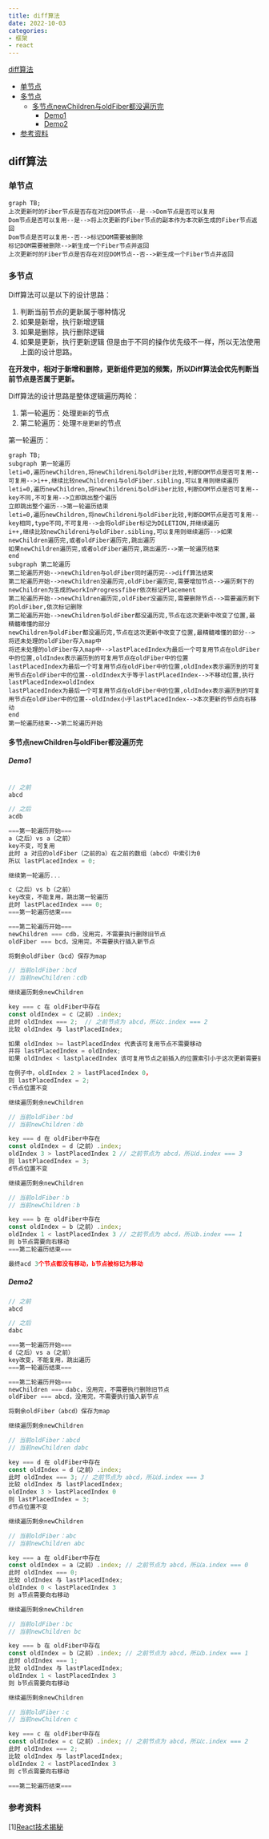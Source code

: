 ```yaml
---
title: diff算法
date: 2022-10-03
categories: 
- 框架
- react
---
```


[diff算法](#1)
  - [单节点](#2)
  - [多节点](#3)
    + [多节点newChildren与oldFiber都没遍历完](#4)
      - [Demo1](#5)
      - [Demo2](#6)
  - [参考资料](#7)

<p id=1></p>

## diff算法

<p id=2></p>

### 单节点

```mermaid
graph TB;
上次更新时的Fiber节点是否存在对应DOM节点--是-->Dom节点是否可以复用
Dom节点是否可以复用--是-->将上次更新的Fiber节点的副本作为本次新生成的Fiber节点返回
Dom节点是否可以复用--否-->标记DOM需要被删除
标记DOM需要被删除-->新生成一个Fiber节点并返回
上次更新时的Fiber节点是否存在对应DOM节点--否-->新生成一个Fiber节点并返回
```

<p id=3></p>

### 多节点

Diff算法可以是以下的设计思路：
1. 判断当前节点的更新属于哪种情况
2. 如果是新增，执行新增逻辑
3. 如果是删除，执行删除逻辑
4. 如果是更新，执行更新逻辑
但是由于不同的操作优先级不一样，所以无法使用上面的设计思路。

**在开发中，相对于新增和删除，更新组件更加的频繁，所以Diff算法会优先判断当前节点是否属于更新。**

Diff算法的设计思路是整体逻辑遍历两轮：
1. 第一轮遍历：处理`更新`的节点
2. 第二轮遍历：处理`不是更新`的节点

第一轮遍历：

```mermaid
graph TB;
subgraph 第一轮遍历
leti=0,遍历newChildren,将newChildreni与oldFiber比较,判断DOM节点是否可复用--可复用-->i++,继续比较newChildreni与oldFiber.sibling,可以复用则继续遍历
leti=0,遍历newChildren,将newChildreni与oldFiber比较,判断DOM节点是否可复用--key不同,不可复用-->立即跳出整个遍历
立即跳出整个遍历-->第一轮遍历结束
leti=0,遍历newChildren,将newChildreni与oldFiber比较,判断DOM节点是否可复用--key相同,type不同,不可复用-->会将oldFiber标记为DELETION,并继续遍历
i++,继续比较newChildreni与oldFiber.sibling,可以复用则继续遍历-->如果newChildren遍历完,或者oldFiber遍历完,跳出遍历
如果newChildren遍历完,或者oldFiber遍历完,跳出遍历-->第一轮遍历结束
end
subgraph 第二轮遍历
第二轮遍历开始-->newChildren与oldFiber同时遍历完-->diff算法结束
第二轮遍历开始-->newChildren没遍历完,oldFiber遍历完,需要增加节点-->遍历剩下的newChildren为生成的workInProgressfiber依次标记Placement
第二轮遍历开始-->newChildren遍历完,oldFiber没遍历完,需要删除节点-->需要遍历剩下的oldFiber,依次标记删除
第二轮遍历开始-->newChildren与oldFiber都没遍历完,节点在这次更新中改变了位置,最精髓难懂的部分
newChildren与oldFiber都没遍历完,节点在这次更新中改变了位置,最精髓难懂的部分-->将还未处理的oldFiber存入map中
将还未处理的oldFiber存入map中-->lastPlacedIndex为最后一个可复用节点在oldFiber中的位置,oldIndex表示遍历到的可复用节点在oldFiber中的位置
lastPlacedIndex为最后一个可复用节点在oldFiber中的位置,oldIndex表示遍历到的可复用节点在oldFiber中的位置--oldIndex大于等于lastPlacedIndex-->不移动位置,执行lastPlacedIndex=oldIndex
lastPlacedIndex为最后一个可复用节点在oldFiber中的位置,oldIndex表示遍历到的可复用节点在oldFiber中的位置--oldIndex小于lastPlacedIndex-->本次更新的节点向右移动
end
第一轮遍历结束-->第二轮遍历开始
```

<p id=4></p>

#### 多节点newChildren与oldFiber都没遍历完

<p id=5></p>

##### Demo1
```js

// 之前
abcd

// 之后
acdb

===第一轮遍历开始===
a（之后）vs a（之前）  
key不变，可复用
此时 a 对应的oldFiber（之前的a）在之前的数组（abcd）中索引为0
所以 lastPlacedIndex = 0;

继续第一轮遍历...

c（之后）vs b（之前）  
key改变，不能复用，跳出第一轮遍历
此时 lastPlacedIndex === 0;
===第一轮遍历结束===

===第二轮遍历开始===
newChildren === cdb，没用完，不需要执行删除旧节点
oldFiber === bcd，没用完，不需要执行插入新节点

将剩余oldFiber（bcd）保存为map

// 当前oldFiber：bcd
// 当前newChildren：cdb

继续遍历剩余newChildren

key === c 在 oldFiber中存在
const oldIndex = c（之前）.index;
此时 oldIndex === 2;  // 之前节点为 abcd，所以c.index === 2
比较 oldIndex 与 lastPlacedIndex;

如果 oldIndex >= lastPlacedIndex 代表该可复用节点不需要移动
并将 lastPlacedIndex = oldIndex;
如果 oldIndex < lastplacedIndex 该可复用节点之前插入的位置索引小于这次更新需要插入的位置索引，代表该节点需要向右移动

在例子中，oldIndex 2 > lastPlacedIndex 0，
则 lastPlacedIndex = 2;
c节点位置不变

继续遍历剩余newChildren

// 当前oldFiber：bd
// 当前newChildren：db

key === d 在 oldFiber中存在
const oldIndex = d（之前）.index;
oldIndex 3 > lastPlacedIndex 2 // 之前节点为 abcd，所以d.index === 3
则 lastPlacedIndex = 3;
d节点位置不变

继续遍历剩余newChildren

// 当前oldFiber：b
// 当前newChildren：b

key === b 在 oldFiber中存在
const oldIndex = b（之前）.index;
oldIndex 1 < lastPlacedIndex 3 // 之前节点为 abcd，所以b.index === 1
则 b节点需要向右移动
===第二轮遍历结束===

最终acd 3个节点都没有移动，b节点被标记为移动
```

<p id=6></p>

##### Demo2
```js
// 之前
abcd

// 之后
dabc

===第一轮遍历开始===
d（之后）vs a（之前）  
key改变，不能复用，跳出遍历
===第一轮遍历结束===

===第二轮遍历开始===
newChildren === dabc，没用完，不需要执行删除旧节点
oldFiber === abcd，没用完，不需要执行插入新节点

将剩余oldFiber（abcd）保存为map

继续遍历剩余newChildren

// 当前oldFiber：abcd
// 当前newChildren dabc

key === d 在 oldFiber中存在
const oldIndex = d（之前）.index;
此时 oldIndex === 3; // 之前节点为 abcd，所以d.index === 3
比较 oldIndex 与 lastPlacedIndex;
oldIndex 3 > lastPlacedIndex 0
则 lastPlacedIndex = 3;
d节点位置不变

继续遍历剩余newChildren

// 当前oldFiber：abc
// 当前newChildren abc

key === a 在 oldFiber中存在
const oldIndex = a（之前）.index; // 之前节点为 abcd，所以a.index === 0
此时 oldIndex === 0;
比较 oldIndex 与 lastPlacedIndex;
oldIndex 0 < lastPlacedIndex 3
则 a节点需要向右移动

继续遍历剩余newChildren

// 当前oldFiber：bc
// 当前newChildren bc

key === b 在 oldFiber中存在
const oldIndex = b（之前）.index; // 之前节点为 abcd，所以b.index === 1
此时 oldIndex === 1;
比较 oldIndex 与 lastPlacedIndex;
oldIndex 1 < lastPlacedIndex 3
则 b节点需要向右移动

继续遍历剩余newChildren

// 当前oldFiber：c
// 当前newChildren c

key === c 在 oldFiber中存在
const oldIndex = c（之前）.index; // 之前节点为 abcd，所以c.index === 2
此时 oldIndex === 2;
比较 oldIndex 与 lastPlacedIndex;
oldIndex 2 < lastPlacedIndex 3
则 c节点需要向右移动

===第二轮遍历结束===
```

<p id=7></p>

### 参考资料
[1][React技术揭秘](https://react.iamkasong.com/)
